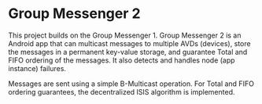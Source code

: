 Group Messenger 2
=======

This project builds on the Group Messenger 1. Group Messenger 2 is an Android app that can multicast messages to multiple AVDs (devices), store the messages in a permanent key-value storage, and guarantee Total and FIFO ordering of the messages. It also detects and handles node (app instance) failures.

Messages are sent using a simple B-Multicast operation. For Total and FIFO ordering guarantees, the decentralized ISIS algorithm is implemented.